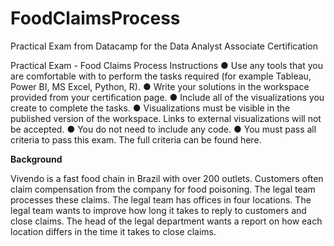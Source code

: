 # FoodClaimsProcess
Practical Exam from Datacamp for the Data Analyst Associate Certification

Practical Exam - Food Claims Process
Instructions
●	Use any tools that you are comfortable with to perform the tasks required (for example Tableau, Power BI, MS Excel, Python, R).
●	Write your solutions in the workspace provided from your certification page.
●	Include all of the visualizations you create to complete the tasks.
●	Visualizations must be visible in the published version of the workspace. Links to external visualizations will not be accepted.
●	You do not need to include any code.
●	You must pass all criteria to pass this exam. The full criteria can be found here.

**Background**

Vivendo is a fast food chain in Brazil with over 200 outlets.
Customers often claim compensation from the company for food poisoning.
The legal team processes these claims. The legal team has offices in four locations.
The legal team wants to improve how long it takes to reply to customers and close claims.
The head of the legal department wants a report on how each location differs in the time it takes to close claims.


